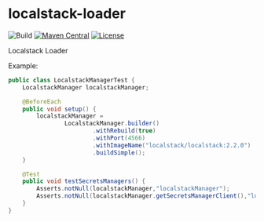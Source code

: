 # localstack-loader

![Build](https://github.com/alikian/localstack-loader/actions/workflows/maven.yml/badge.svg)
[![Maven Central](https://img.shields.io/maven-central/v/io.github.alikian/localstack-loader)](http://search.maven.org/#search%7Cga%7C1%7Cg%3A%22io.github.alikian%22)
[![License](https://img.shields.io/badge/License-MIT-blue.svg)](https://raw.githubusercontent.com/alikian/localstack-loader/main/LICENSE)


Localstack Loader

Example:
```java
public class LocalstackManagerTest {
    LocalstackManager localstackManager;

    @BeforeEach
    public void setup() {
        localstackManager =
                LocalstackManager.builder()
                        .withRebuild(true)
                        .withPort(4566)
                        .withImageName("localstack/localstack:2.2.0")
                        .buildSimple();
    }

    @Test
    public void testSecretsManagers() {
        Asserts.notNull(localstackManager,"localstackManager");
        Asserts.notNull(localstackManager.getSecretsManagerClient(),"localstackManager");
    }
}

```